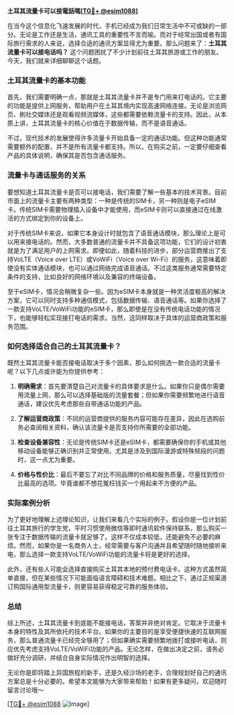**土耳其流量卡可以接電話嗎[[TG💪+ @esim1088](https://t.me/s/esim1088)]**

在当今这个信息化飞速发展的时代，手机已经成为我们日常生活中不可或缺的一部分。无论是工作还是生活，通讯工具的重要性不言而喻。而对于经常出国或者有国际旅行需求的人来说，选择合适的通讯方案显得尤为重要。那么问题来了：**土耳其流量卡可以接电话吗？** 这个问题困扰了不少计划前往土耳其旅游或工作的朋友。今天，我们就来详细聊聊这个话题。

### 土耳其流量卡的基本功能

首先，我们需要明确一点，那就是土耳其流量卡并不是专门用来打电话的。它主要的功能是提供上网服务，帮助用户在土耳其境内实现高速网络连接。无论是浏览网页、刷社交媒体还是观看视频流媒体，这些都需要依赖流量卡的支持。因此，从本质上讲，土耳其流量卡的核心价值在于数据传输，而不是语音通话。

不过，现代技术的发展使得许多流量卡开始具备一定的通话功能。但这种功能通常需要额外的配置，并不是所有流量卡都支持。所以，在购买之前，一定要仔细查看产品的具体说明，确保其是否包含通话服务。

### 流量卡与通话服务的关系

要想知道土耳其流量卡是否可以接电话，我们需要了解一些基本的技术背景。目前市面上的流量卡主要有两种类型：一种是传统的SIM卡，另一种则是电子eSIM卡。传统SIM卡需要物理插入设备中才能使用，而eSIM卡则可以直接通过在线激活的方式绑定到你的设备上。

对于传统SIM卡来说，如果它本身设计时就包含了语音通话模块，那么理论上是可以用来接电话的。然而，大多数普通的流量卡并不具备这项功能，它们的设计初衷就是为了满足用户的上网需求。即便如此，随着科技的进步，部分运营商推出了支持VoLTE（Voice over LTE）或VoWiFi（Voice over Wi-Fi）的服务，这意味着即使没有实体通话模块，也可以通过网络完成语音通话。不过这类服务通常需要特定条件的支持，比如良好的网络环境以及兼容的终端设备。

至于eSIM卡，情况会稍微复杂一些。因为eSIM卡本身就是一种灵活度极高的解决方案，它可以同时支持多种通信模式，包括数据传输、语音通话等。如果你选择了一款支持VoLTE/VoWiFi功能的eSIM卡，那么即使是在没有传统电话功能的情况下，也能够轻松实现接打电话的需求。当然，这同样取决于具体的运营商政策和服务范围。

### 如何选择适合自己的土耳其流量卡？

既然土耳其流量卡能否接电话取决于多个因素，那么如何挑选一款合适的流量卡呢？以下几点或许能为你提供参考：

1. **明确需求**：首先要清楚自己对流量卡的具体要求是什么。如果你只是偶尔需要用流量上网，那么可以选择基础版的流量套餐；但如果你需要频繁地进行语音通话，建议优先考虑那些自带通话功能的产品。
   
2. **了解运营商政策**：不同的运营商提供的服务内容可能存在差异，因此在选购前务必查阅相关资料，确认该流量卡是否支持你所需要的全部功能。
   
3. **检查设备兼容性**：无论是传统SIM卡还是eSIM卡，都需要确保你的手机或其他移动设备能够正确识别并正常使用。尤其是涉及到国际漫游或特殊频段的问题时，这一点尤为重要。
   
4. **价格与性价比**：最后不要忘了对比不同品牌的价格和服务质量，尽量找到性价比最高的选项。毕竟谁都不想花冤枉钱买一个用起来不方便的产品。

### 实际案例分析

为了更好地理解上述理论知识，让我们来看几个实际的例子。假设你是一位计划前往土耳其旅行的学生党，平时习惯使用微信等即时通讯软件保持联系，那么购买一张专注于数据传输的流量卡就足够了。这样不仅成本较低，还能避免不必要的麻烦。然而，如果你是一名商务人士，经常需要与客户沟通并且希望随时随地接听来电，那么选择一款支持VoLTE/VoWiFi功能的流量卡将是更好的选择。

此外，还有些人可能会选择直接购买土耳其本地的预付费电话卡。这种方式虽然简单直接，但在某些情况下可能面临语言障碍和技术难题。相比之下，通过正规渠道订购国际通用型流量卡，则更容易获得稳定可靠的服务体验。

### 总结

综上所述，土耳其流量卡到底能不能接电话，答案并非绝对肯定。它取决于流量卡本身的特性及其所依托的技术平台。如果你的主要目的是享受便捷快速的互联网服务，那么普通流量卡已经完全够用了；但如果确实需要频繁地拨打或接听电话，则应优先考虑支持VoLTE/VoWiFi功能的产品。无论怎样，在做出决定之前，请务必做好充分调研，并结合自身实际情况作出明智的选择。

无论你是即将踏上异国旅程的新手，还是久经沙场的老手，合理规划好自己的通讯方案总是十分必要的。希望本文能够为大家带来帮助！如果有更多疑问，欢迎随时留言讨论哦～

[[TG💪+ @esim1088](https://t.me/s/esim1088) ![Image](https://i.postimg.cc/4NQfJmqS/Snipaste-2025-05-13-00-14-12.png)]